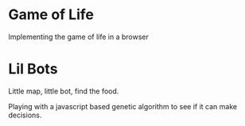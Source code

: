 
# Game of Life

Implementing the game of life in a browser

# Lil Bots
Little map, little bot, find the food. 

Playing with a javascript based genetic algorithm to see if it can make decisions.
